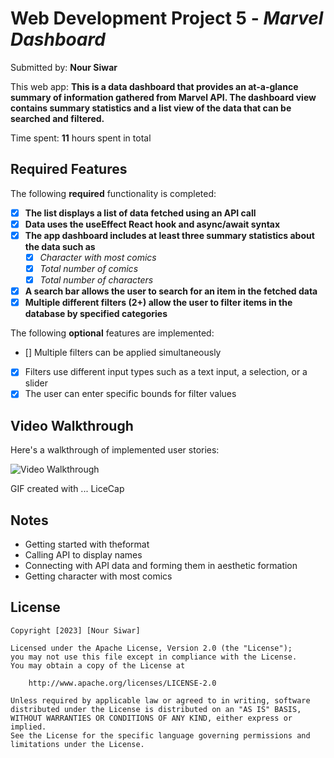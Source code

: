 # Web Development Project 5 - *Marvel Dashboard*

Submitted by: **Nour Siwar**

This web app: **This is a data dashboard that provides an at-a-glance summary of information gathered from Marvel API. The dashboard view contains summary statistics and a list view of the data that can be searched and filtered.**

Time spent: **11** hours spent in total

## Required Features

The following **required** functionality is completed:

- [X] **The list displays a list of data fetched using an API call**
- [X] **Data uses the useEffect React hook and async/await syntax**
- [X] **The app dashboard includes at least three summary statistics about the data such as**
  - [X] *Character with most comics*
  - [X] *Total number of comics*
  - [X] *Total number of characters*
- [X] **A search bar allows the user to search for an item in the fetched data**
- [X] **Multiple different filters (2+) allow the user to filter items in the database by specified categories**

The following **optional** features are implemented:

- [] Multiple filters can be applied simultaneously
- [X] Filters use different input types such as a text input, a selection, or a slider
- [X] The user can enter specific bounds for filter values

## Video Walkthrough

Here's a walkthrough of implemented user stories:

<img src='MarvelDashboard.gif' title='Video Walkthrough' width='' alt='Video Walkthrough' />

<!-- Replace this with whatever GIF tool you used! -->
GIF created with ...  LiceCap

## Notes

* Getting started with theformat
* Calling API to display names
* Connecting with API data and forming them in aesthetic formation
* Getting character with most comics

## License

    Copyright [2023] [Nour Siwar]

    Licensed under the Apache License, Version 2.0 (the "License");
    you may not use this file except in compliance with the License.
    You may obtain a copy of the License at

        http://www.apache.org/licenses/LICENSE-2.0

    Unless required by applicable law or agreed to in writing, software
    distributed under the License is distributed on an "AS IS" BASIS,
    WITHOUT WARRANTIES OR CONDITIONS OF ANY KIND, either express or implied.
    See the License for the specific language governing permissions and
    limitations under the License.
